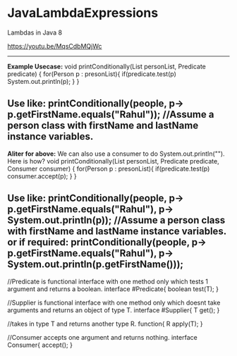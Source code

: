 # JavaLambdaExpressions
Lambdas in Java 8

https://youtu.be/MqsCdbMQjWc

--------------------------------------------------------------------------------------------------
**Example Usecase:** 
                  void printConditionally(List<Person> personList, Predicate<Person> predicate) {
                    for(Person p : presonList){
                      if(predicate.test(p)
                          System.out.println(p);
                    }
                  }
  
Use like: printConditionally(people, p-> p.getFirstName.equals("Rahul")); //Assume a person class with firstName and lastName instance variables.
----------------------------------------------------------------------------------------------------
**Aliter for above:**
We can also use a consumer to do System.out.println(""). Here is how?
 void printConditionally(List<Person> personList, Predicate<Person> predicate, Consumer <Person>consumer) {
                    for(Person p : presonList){
                      if(predicate.test(p)
                         consumer.accept(p);
                    }
                  }
  
Use like: printConditionally(people, p-> p.getFirstName.equals("Rahul"), p-> System.out.println(p)); //Assume a person class with firstName and lastName instance variables.
or if required: printConditionally(people, p-> p.getFirstName.equals("Rahul"), p-> System.out.println(p.getFirstName()));
------------------------------------------------------------------------------------------------------
//Predicate is functional interface with one method only which tests 1 argument and returns a boolean.
interface #Predicate{ 
boolean test(T);
}

//Supplier is functional interface with one method only which doesnt take arguments and returns an object of type T.
interface #Supplier{ 
T get();
}

//takes in type T and returns another type R.
function{ 
 R apply(T);
}

//Consumer accepts one argument and returns nothing.
interface Consumer{
  accept();
  }

